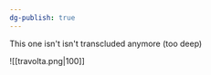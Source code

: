 ```yaml
---
dg-publish: true
---
```

This one isn't isn't transcluded anymore (too deep)

![[travolta.png|100]]